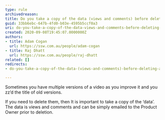 ```yaml
---
type: rule
archivedreason: 
title: Do you take a copy of the data (views and comments) before deleting a version for good?
guid: 33bb6ebc-647b-4fd0-b03e-4595b5ccf0a3
uri: do-you-take-a-copy-of-the-data-views-and-comments-before-deleting-a-version-for-good
created: 2020-09-08T19:45:07.0000000Z
authors:
- title: Adam Cogan
  url: https://ssw.com.au/people/adam-cogan
- title: Raj Dhatt
  url: https://ssw.com.au/people/raj-dhatt
related: []
redirects:
- do-you-take-a-copy-of-the-data-(views-and-comments)-before-deleting-a-version-for-good

---
```


Sometimes you have multiple versions of a video as you improve it and you zz’d the title of old versions.

<!--endintro-->

If you need to delete them, then It is important to take a copy of the ‘data’. The data is views and comments and can be simply emailed to the Product Owner prior to deletion.

